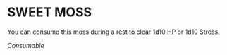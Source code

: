 ﻿# SWEET MOSS

You can consume this moss during a rest to clear 1d10 HP or 1d10 Stress.

*Consumable*
